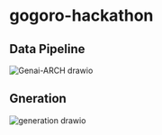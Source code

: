 # gogoro-hackathon

## Data Pipeline
![Genai-ARCH drawio](https://github.com/sh1un/gogoro-hackathon/assets/85695943/5b730870-9165-4a49-8722-126eabb16a73)

## Gneration
![generation drawio](https://github.com/sh1un/gogoro-hackathon/assets/85695943/155f1a0b-43d3-456a-ba91-434a61fdc42d)